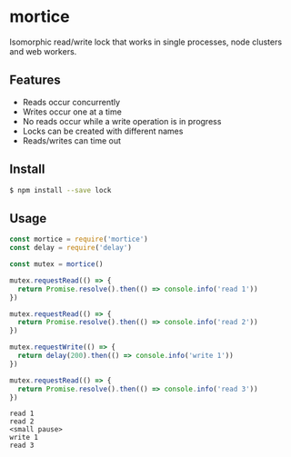 # mortice

Isomorphic read/write lock that works in single processes, node clusters and web workers.

## Features

- Reads occur concurrently
- Writes occur one at a time
- No reads occur while a write operation is in progress
- Locks can be created with different names
- Reads/writes can time out

## Install

```sh
$ npm install --save lock
```

## Usage

```javascript
const mortice = require('mortice')
const delay = require('delay')

const mutex = mortice()

mutex.requestRead(() => {
  return Promise.resolve().then(() => console.info('read 1'))
})

mutex.requestRead(() => {
  return Promise.resolve().then(() => console.info('read 2'))
})

mutex.requestWrite(() => {
  return delay(200).then(() => console.info('write 1'))
})

mutex.requestRead(() => {
  return Promise.resolve().then(() => console.info('read 3'))
})
```

```
read 1
read 2
<small pause>
write 1
read 3
```
